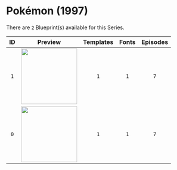 # Pokémon (1997)

There are `2` Blueprint(s) available for this Series.

| ID | Preview | Templates | Fonts | Episodes | 
| :---: | :---: | :---: | :---: | :---: |
| `1` | <img src="./1/preview.jpg" height="150"> | `1` | `1` | `7` |
| `0` | <img src="./0/preview.jpg" height="150"> | `1` | `1` | `7` |